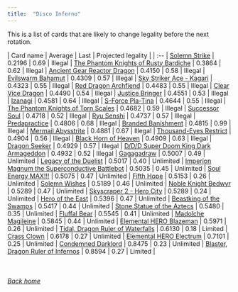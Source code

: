 ```yaml
---
title:  "Disco Inferno"
---
```


This is a list of cards that are likely to change legality before the next rotation.

| Card name | Average | Last | Projected legality |
| :-- |
[Solemn Strike](https://db.ygoprodeck.com/card/?search=Solemn%20Strike) | 0.2196 | 0.69 | Illegal |
[The Phantom Knights of Rusty Bardiche](https://db.ygoprodeck.com/card/?search=The%20Phantom%20Knights%20of%20Rusty%20Bardiche) | 0.3864 | 0.62 | Illegal |
[Ancient Gear Reactor Dragon](https://db.ygoprodeck.com/card/?search=Ancient%20Gear%20Reactor%20Dragon) | 0.4150 | 0.58 | Illegal |
[Evilswarm Bahamut](https://db.ygoprodeck.com/card/?search=Evilswarm%20Bahamut) | 0.4309 | 0.57 | Illegal |
[Sky Striker Ace - Kagari](https://db.ygoprodeck.com/card/?search=Sky%20Striker%20Ace%20-%20Kagari) | 0.4323 | 0.55 | Illegal |
[Red Dragon Archfiend](https://db.ygoprodeck.com/card/?search=Red%20Dragon%20Archfiend) | 0.4483 | 0.55 | Illegal |
[Clear Vice Dragon](https://db.ygoprodeck.com/card/?search=Clear%20Vice%20Dragon) | 0.4490 | 0.54 | Illegal |
[Justice Bringer](https://db.ygoprodeck.com/card/?search=Justice%20Bringer) | 0.4551 | 0.53 | Illegal |
[Izanagi](https://db.ygoprodeck.com/card/?search=Izanagi) | 0.4581 | 0.64 | Illegal |
[S-Force Pla-Tina](https://db.ygoprodeck.com/card/?search=S-Force%20Pla-Tina) | 0.4644 | 0.55 | Illegal |
[The Phantom Knights of Torn Scales](https://db.ygoprodeck.com/card/?search=The%20Phantom%20Knights%20of%20Torn%20Scales) | 0.4682 | 0.59 | Illegal |
[Successor Soul](https://db.ygoprodeck.com/card/?search=Successor%20Soul) | 0.4718 | 0.52 | Illegal |
[Ryu Senshi](https://db.ygoprodeck.com/card/?search=Ryu%20Senshi) | 0.4737 | 0.57 | Illegal |
[Predapractice](https://db.ygoprodeck.com/card/?search=Predapractice) | 0.4806 | 0.68 | Illegal |
[Branded Banishment](https://db.ygoprodeck.com/card/?search=Branded%20Banishment) | 0.4815 | 0.99 | Illegal |
[Mermail Abysstrite](https://db.ygoprodeck.com/card/?search=Mermail%20Abysstrite) | 0.4881 | 0.67 | Illegal |
[Thousand-Eyes Restrict](https://db.ygoprodeck.com/card/?search=Thousand-Eyes%20Restrict) | 0.4904 | 0.56 | Illegal |
[Black Horn of Heaven](https://db.ygoprodeck.com/card/?search=Black%20Horn%20of%20Heaven) | 0.4909 | 0.63 | Illegal |
[Dragon Seeker](https://db.ygoprodeck.com/card/?search=Dragon%20Seeker) | 0.4929 | 0.57 | Illegal |
[D/D/D Super Doom King Dark Armageddon](https://db.ygoprodeck.com/card/?search=D/D/D%20Super%20Doom%20King%20Dark%20Armageddon) | 0.4932 | 0.52 | Illegal |
[Gagagadraw](https://db.ygoprodeck.com/card/?search=Gagagadraw) | 0.5007 | 0.49 | Unlimited |
[Legacy of the Duelist](https://db.ygoprodeck.com/card/?search=Legacy%20of%20the%20Duelist) | 0.5017 | 0.40 | Unlimited |
[Imperion Magnum the Superconductive Battlebot](https://db.ygoprodeck.com/card/?search=Imperion%20Magnum%20the%20Superconductive%20Battlebot) | 0.5035 | 0.45 | Unlimited |
[Soul Energy MAX!!!](https://db.ygoprodeck.com/card/?search=Soul%20Energy%20MAX!!!) | 0.5075 | 0.47 | Unlimited |
[Fifth Hope](https://db.ygoprodeck.com/card/?search=Fifth%20Hope) | 0.5153 | 0.26 | Unlimited |
[Solemn Wishes](https://db.ygoprodeck.com/card/?search=Solemn%20Wishes) | 0.5189 | 0.46 | Unlimited |
[Noble Knight Bedwyr](https://db.ygoprodeck.com/card/?search=Noble%20Knight%20Bedwyr) | 0.5289 | 0.47 | Unlimited |
[Skyscraper 2 - Hero City](https://db.ygoprodeck.com/card/?search=Skyscraper%202%20-%20Hero%20City) | 0.5289 | 0.24 | Unlimited |
[Hero of the East](https://db.ygoprodeck.com/card/?search=Hero%20of%20the%20East) | 0.5396 | 0.47 | Unlimited |
[Beastking of the Swamps](https://db.ygoprodeck.com/card/?search=Beastking%20of%20the%20Swamps) | 0.5417 | 0.44 | Unlimited |
[Stone Statue of the Aztecs](https://db.ygoprodeck.com/card/?search=Stone%20Statue%20of%20the%20Aztecs) | 0.5480 | 0.35 | Unlimited |
[Fluffal Bear](https://db.ygoprodeck.com/card/?search=Fluffal%20Bear) | 0.5545 | 0.41 | Unlimited |
[Madolche Magileine](https://db.ygoprodeck.com/card/?search=Madolche%20Magileine) | 0.5845 | 0.44 | Unlimited |
[Elemental HERO Blazeman](https://db.ygoprodeck.com/card/?search=Elemental%20HERO%20Blazeman) | 0.5971 | 0.26 | Unlimited |
[Tidal, Dragon Ruler of Waterfalls](https://db.ygoprodeck.com/card/?search=Tidal,%20Dragon%20Ruler%20of%20Waterfalls) | 0.6130 | 0.18 | Limited |
[Crass Clown](https://db.ygoprodeck.com/card/?search=Crass%20Clown) | 0.6178 | 0.27 | Unlimited |
[Elemental HERO Electrum](https://db.ygoprodeck.com/card/?search=Elemental%20HERO%20Electrum) | 0.7101 | 0.25 | Unlimited |
[Condemned Darklord](https://db.ygoprodeck.com/card/?search=Condemned%20Darklord) | 0.8475 | 0.23 | Unlimited |
[Blaster, Dragon Ruler of Infernos](https://db.ygoprodeck.com/card/?search=Blaster,%20Dragon%20Ruler%20of%20Infernos) | 0.8594 | 0.27 | Limited |

<br>

###### [Back home](index)